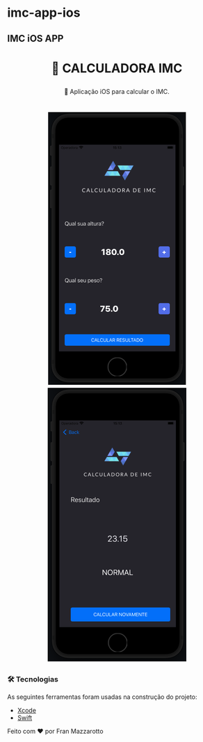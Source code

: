 # imc-app-ios
<h2> IMC iOS APP </h2>

<h1 align="center">
    <p>🔗 CALCULADORA IMC</p>
</h1>
<p align="center">🚀 Aplicação iOS para calcular o IMC.</p>

<h1 align="center">
  <img alt="NextLevelWeek" title="#NextLevelWeek" src="./screenshots/app01.png" />
  <img alt="NextLevelWeek" title="#NextLevelWeek" src="./screenshots/app02.png" />
</h1>

### 🛠 Tecnologias

As seguintes ferramentas foram usadas na construção do projeto:

- [Xcode](https://developer.apple.com/xcode/)
- [Swift](https://developer.apple.com/swift/)

Feito com ❤️ por Fran Mazzarotto

